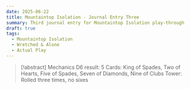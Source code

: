 ```yaml
---
date: 2025-06-22
title: Mountaintop Isolation - Journal Entry Three
summary: Third journal entry for Mountaintop Isolation play-through
draft: true
tags:
  - Mountaintop Isolation
  - Wretched & Alone
  - Actual Play
---
```

> [!abstract] Mechanics
> D6 result: 5
> Cards: King of Spades, Two of Hearts, Five of Spades, Seven of Diamonds, Nine of Clubs
> Tower: Rolled three times, no sixes